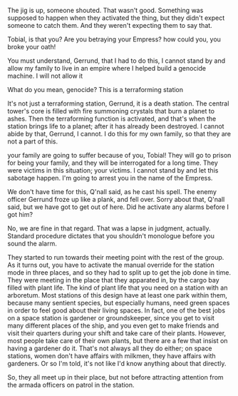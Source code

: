 The jig is up, someone shouted. That wasn't good. Something was supposed
to happen when they activated the thing, but they didn't expect someone
to catch them. And they weren't expecting them to say that.

Tobial, is that you? Are you betraying your Empress? how could you, you
broke your oath!

You must understand, Gerrund, that I had to do this, I cannot stand by
and allow my family to live in an empire where I helped build a genocide
machine. I will not allow it

What do you mean, genocide? This is a terraforming station

It's not just a terraforming station, Gerrund, it is a death station.
The central tower's core is filled with fire summoning crystals that
burn a planet to ashes. Then the terraforming function is activated, and
that's when the station brings life to a planet; after it has already
been destroyed. I cannot abide by that, Gerrund, I cannot. I do this for
my own family, so that they are not a part of this.

your family are going to suffer because of you, Tobial! They will
go to prison for being your family, and they will be interrogated for a
long time. They were victims in this situation; your victims. I cannot
stand by and let this sabotage happen. I'm going to arrest you in the
name of the Empress.

We don't have time for this, Q'nall said, as he cast his spell. The
enemy officer Gerrund froze up like a plank, and fell over. Sorry about
that, Q'nall said, but we have got to get out of here. Did he activate
any alarms before I got him?

No, we are fine in that regard. That was a lapse in judgment, actually.
Standard procedure dictates that you shouldn't monologue before you
sound the alarm.

They started to run towards their meeting point with the rest of the
group. As it turns out, you have to activate the manual override for the
station mode in three places, and so they had to split up to get the job
done in time. They were meeting in the place that they apparated in, by
the cargo bay filled with plant life. The kind of plant life that you
need on a station with an arboretum. Most stations of this design have
at least one park within them, because many sentient species, but
especially humans, need green spaces in order to feel good about their
living spaces. In fact, one of the best jobs on a space station is
gardener or groundskeeper, since you get to visit many different places
of the ship, and you even get to make friends and visit their quarters
during your shift and take care of their plants. However, most people
take care of their own plants, but there are a few that insist on having
a gardener do it. That's not always all they do either; on space
stations, women don't have affairs with milkmen, they have affairs with
gardeners. Or so I'm told, it's not like I'd know anything about that
directly.

So, they all meet up in their place, but not before attracting attention
from the armada officers on patrol in the station.

